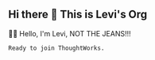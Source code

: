 ## Hi there 👋 This is Levi's Org


🙋‍♀️ Hello, I'm Levi, NOT THE JEANS!!!


    Ready to join ThoughtWorks.


